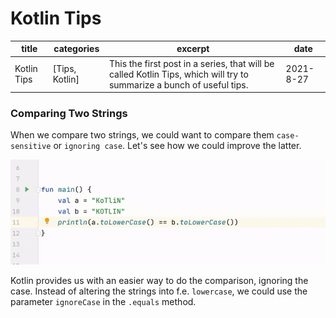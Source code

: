 # Kotlin Tips

| title | categories | excerpt | date |
| --- | --- | --- | --- |
| Kotlin Tips | [Tips, Kotlin] | This the first post in a series, that will be called Kotlin Tips, which will try to summarize a bunch of useful tips. | 2021-8-27 |

### **Comparing Two Strings**

When we compare two strings, we could want to compare them `case-sensitive` or `ignoring case`. Let's see how we could improve the latter.

![Kotlin%20Tip%2009e42/comparing_two_strings.gif](Kotlin%20Tip%2009e42/comparing_two_strings.gif)

Kotlin provides us with an easier way to do the comparison, ignoring the case. Instead of altering the strings into f.e. `lowercase`, we could use the parameter `ignoreCase` in the `.equals` method.